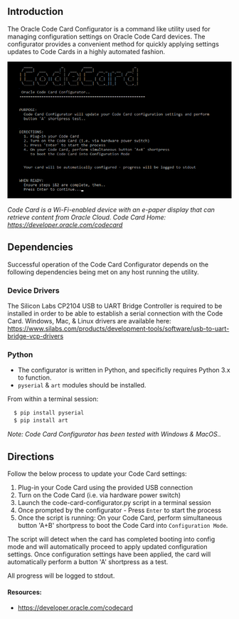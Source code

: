 ## Introduction

The Oracle Code Card Configurator is a command like utility used for managing configuration settings on Oracle Code Card devices.
The configurator provides a convenient method for quickly applying settings updates to Code Cards in a highly automated fashion.

![alt text](images/code-card-configurator.png "Code Card Configurator Interactive UI")

*Code Card is a Wi-Fi-enabled device with an e-paper display that can retrieve content from Oracle Cloud.*
*Code Card Home: https://developer.oracle.com/codecard*

## Dependencies

Successful operation of the Code Card Configurator depends on the following dependencies being met on any host running the utility.

### Device Drivers

The Silicon Labs CP2104 USB to UART Bridge Controller is required to be installed in order to be able to establish a serial connection with the Code Card.
Windows, Mac, & Linux drivers are available here: https://www.silabs.com/products/development-tools/software/usb-to-uart-bridge-vcp-drivers

### Python

 - The configurator is written in Python, and specificlly requires Python 3.x to function.
 - `pyserial` & `art` modules should be installed.


From within a terminal session:

``` bash
  $ pip install pyserial
  $ pip install art

```

*Note: Code Card Configurator has been tested with Windows & MacOS..*

## Directions

Follow the below process to update your Code Card settings:

  1. Plug-in your Code Card using the provided USB connection
  2. Turn on the Code Card (i.e. via hardware power switch)
  3. Launch the code-card-configurator.py script in a terminal session
  4. Once prompted by the configurator - Press `Enter` to start the process
  5. Once the script is running: On your Code Card, perform simultaneous button 'A+B' shortpress
     to boot the Code Card into `Configuration Mode`.

  The script will detect when the card has completed booting into config mode and will automatically proceed to apply updated configuration settings.
  Once configuration settings have been applied, the card will automatically perform a button 'A' shortpress as a test.

  All progress will be logged to stdout.

#### Resources:

 - https://developer.oracle.com/codecard
